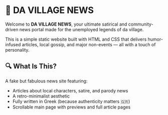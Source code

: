 # 📰 DA VILLAGE NEWS

Welcome to **DA VILLAGE NEWS**, your ultimate satirical and community-driven news portal made for the unemployed legends of da village.

This is a simple static website built with HTML and CSS that delivers humor-infused articles, local gossip, and major non-events — all with a touch of personality.

## 🔍 What Is This?

A fake but fabulous news site featuring:
- Articles about local characters, satire, and parody news
- A retro-minimalist aesthetic
- Fully written in Greek (because authenticity matters 🇬🇷)
- Scrollable main page with previews and full article pages

